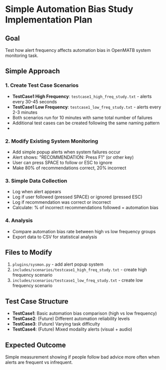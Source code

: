 # Simple Automation Bias Study Implementation Plan

## Goal
Test how alert frequency affects automation bias in OpenMATB system monitoring task.

## Simple Approach

### 1. Create Test Case Scenarios

- **TestCase1 High Frequency**: `testcase1_high_freq_study.txt` - alerts every 30-45 seconds
- **TestCase1 Low Frequency**: `testcase1_low_freq_study.txt` - alerts every 2-3 minutes
- Both scenarios run for 10 minutes with same total number of failures
- Additional test cases can be created following the same naming pattern
- 
### 2. Modify Existing System Monitoring

- Add simple popup alerts when system failures occur
- Alert shows: "RECOMMENDATION: Press F1" (or other key)
- User can press SPACE to follow or ESC to ignore
- Make 80% of recommendations correct, 20% incorrect

### 3. Simple Data Collection
- Log when alert appears
- Log if user followed (pressed SPACE) or ignored (pressed ESC)
- Log if recommendation was correct or incorrect
- Calculate: % of incorrect recommendations followed = automation bias

### 4. Analysis
- Compare automation bias rate between high vs low frequency groups
- Export data to CSV for statistical analysis

## Files to Modify
1. `plugins/sysmon.py` - add alert popup system
2. `includes/scenarios/testcase1_high_freq_study.txt` - create high frequency scenario
3. `includes/scenarios/testcase1_low_freq_study.txt` - create low frequency scenario

## Test Case Structure
- **TestCase1**: Basic automation bias comparison (high vs low frequency)
- **TestCase2**: (Future) Different automation reliability levels
- **TestCase3**: (Future) Varying task difficulty
- **TestCase4**: (Future) Mixed modality alerts (visual + audio)

## Expected Outcome
Simple measurement showing if people follow bad advice more often when alerts are frequent vs infrequent.